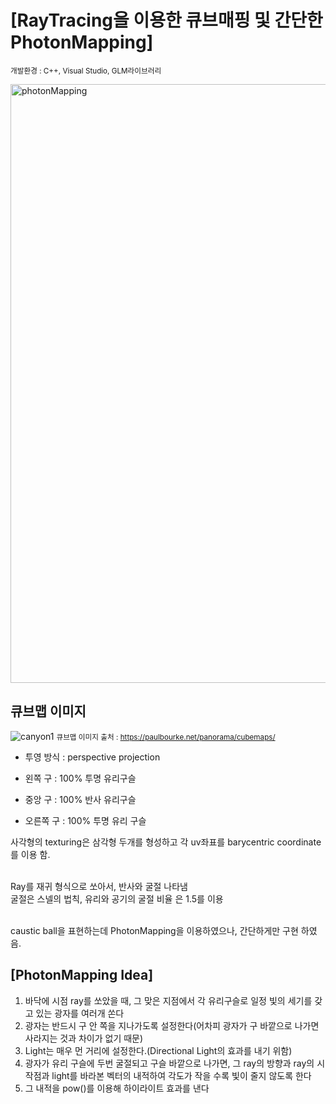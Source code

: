 # [RayTracing을 이용한 큐브매핑 및 간단한 PhotonMapping]<br>
<small>개발환경 : C++, Visual Studio, GLM라이브러리 </small><br>

<img width="958" alt="photonMapping" src="https://github.com/user-attachments/assets/d0bc9637-de89-4691-9b05-2cace86d0780">

## 큐브맵 이미지
![canyon1](https://github.com/user-attachments/assets/be2ce931-dc6f-4cb4-ab1a-8340eb3f4e82)
<small>큐브맵 이미지 출처 : https://paulbourke.net/panorama/cubemaps/</small>

- 투영 방식 : perspective projection

- 왼쪽 구 : 100% 투명 유리구슬
- 중앙 구 : 100% 반사 유리구슬
- 오른쪽 구 : 100% 투명 유리 구슬

사각형의 texturing은 삼각형 두개를 형성하고 각 uv좌표를 barycentric coordinate를 이용 함.<br><br>

Ray를 재귀 형식으로 쏘아서, 반사와 굴절 나타냄<br>
굴절은 스넬의 법칙, 유리와 공기의 굴절 비율 은 1.5를 이용<br><br>


caustic ball을 표현하는데 PhotonMapping을 이용하였으나, 간단하게만 구현 하였음.<br>

## [PhotonMapping Idea]
1. 바닥에 시점 ray를 쏘았을 때, 그 맞은 지점에서 각 유리구슬로 일정 빛의 세기를 갖고 있는 광자를 여러개 쏜다
2. 광자는 반드시 구 안 쪽을 지나가도록 설정한다(어차피 광자가 구 바깥으로 나가면 사라지는 것과 차이가 없기 때문)
3. Light는 매우 먼 거리에 설정한다.(Directional Light의 효과를 내기 위함)
4. 광자가 유리 구슬에 두번 굴절되고 구슬 바깥으로 나가면, 그 ray의 방향과 ray의 시작점과 light를 바라본 벡터의 내적하여 각도가 작을 수록 빛이 줄지 않도록 한다
5. 그 내적을 pow()를 이용해 하이라이트 효과를 낸다
